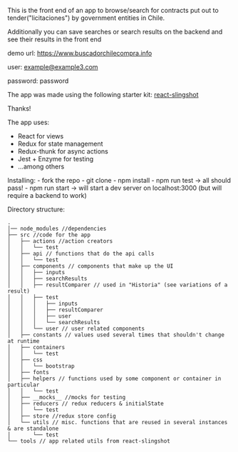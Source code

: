This is the front end of an app to browse/search for contracts put out to tender("licitaciones") by government entities in Chile.

Additionally you can save searches or search results on the backend and see their
results in the front end

demo url:
    https://www.buscadorchilecompra.info

user: example@example3.com

password: password

The app was made using the following starter kit: [react-slingshot](https://github.com/coryhouse/react-slingshot)

Thanks!

The app uses:

- React for views
- Redux for state management
- Redux-thunk for async actions
- Jest + Enzyme for testing
- ...among others

Installing:
    - fork the repo
    - git clone
    - npm install
    - npm run test -> all should pass!
    - npm run start -> will start a dev server on localhost:3000 (but will require a backend to work)


Directory structure: 
```
.
│── node_modules //dependencies
├── src //code for the app
│   ├── actions //action creators
│   │   └── test
│   ├── api // functions that do the api calls
│   │   └── test
│   ├── components // components that make up the UI
│   │   ├── inputs 
│   │   ├── searchResults 
│   │   ├── resultComparer // used in "Historia" (see variations of a result)
│   │   ├── test
│   │   │   ├── inputs
│   │   │   ├── resultComparer
│   │   │   ├── user
│   │   │   └── searchResults
│   │   └── user // user related components
│   ├── constants // values used several times that shouldn't change at runtime
│   ├── containers
│   │   └── test
│   ├── css 
│   │   └── bootstrap
│   ├── fonts
│   ├── helpers // functions used by some component or container in particular
│   │   └── test
│   ├── __mocks__ //mocks for testing
│   ├── reducers // redux reducers & initialState
│   │   └── test
│   ├── store //redux store config
│   └── utils // misc. functions that are reused in several instances & are standalone
│       └── test
└── tools // app related utils from react-slingshot


```


